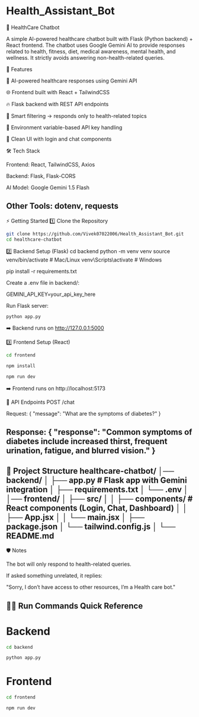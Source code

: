 # Health_Assistant_Bot
🏥 HealthCare Chatbot

A simple AI-powered healthcare chatbot built with Flask (Python backend) + React frontend.
The chatbot uses Google Gemini AI to provide responses related to health, fitness, diet, medical awareness, mental health, and wellness.
It strictly avoids answering non-health-related queries.

🚀 Features

🤖 AI-powered healthcare responses using Gemini API

🌐 Frontend built with React + TailwindCSS

🔥 Flask backend with REST API endpoints

🧠 Smart filtering → responds only to health-related topics

🔑 Environment variable-based API key handling

🎨 Clean UI with login and chat components

🛠️ Tech Stack

Frontend: React, TailwindCSS, Axios

Backend: Flask, Flask-CORS

AI Model: Google Gemini 1.5 Flash

Other Tools: dotenv, requests
---
⚡ Getting Started
1️⃣ Clone the Repository
```bash
git clone https://github.com/Vivek07022006/Health_Assistant_Bot.git
cd healthcare-chatbot
```

2️⃣ Backend Setup (Flask)
cd backend
python -m venv venv
source venv/bin/activate   # Mac/Linux
venv\Scripts\activate      # Windows

pip install -r requirements.txt


Create a .env file in backend/:

GEMINI_API_KEY=your_api_key_here


Run Flask server:
```bash
python app.py
```

➡️ Backend runs on http://127.0.0.1:5000

3️⃣ Frontend Setup (React)
```bash
cd frontend

npm install

npm run dev
```

➡️ Frontend runs on http://localhost:5173

📌 API Endpoints
POST /chat

Request:
{
  "message": "What are the symptoms of diabetes?"
}


Response:
{
  "response": "Common symptoms of diabetes include increased thirst, frequent urination, fatigue, and blurred vision."
}
---

🧩 Project Structure
healthcare-chatbot/
│── backend/
│   ├── app.py          # Flask app with Gemini integration
│   ├── requirements.txt
│   └── .env
│
│── frontend/
│   ├── src/
│   │   ├── components/ # React components (Login, Chat, Dashboard)
│   │   ├── App.jsx
│   │   └── main.jsx
│   ├── package.json
│   └── tailwind.config.js
│
└── README.md
---
🛡️ Notes

The bot will only respond to health-related queries.

If asked something unrelated, it replies:

"Sorry, I don’t have access to other resources, I’m a Health care bot."

👨‍💻 Run Commands Quick Reference
---
# Backend

```bash
cd backend

python app.py
```
# Frontend

```bash
cd frontend

npm run dev
```